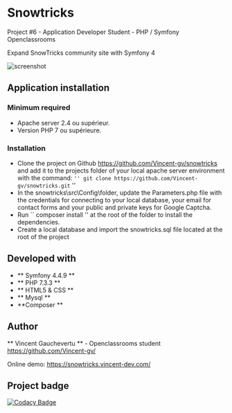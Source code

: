 # Snowtricks

Project #6 - Application Developer Student - PHP / Symfony
Openclassrooms

Expand SnowTricks community site with Symfony 4

![screenshot](http://vincent-dev.com/img/screenshot2.jpg)

## Application installation

### Minimum required

* Apache server 2.4 ou supérieur.  
* Version PHP 7 ou supérieure. 

### Installation

* Clone the project on Github https://github.com/Vincent-gv/snowtricks and add it to the projects folder of your local apache server environment with the command:
`` ''
git clone https://github.com/Vincent-gv/snowtricks.git
`` ''
* In the snowtricks\src\Config\folder, update the Parameters.php file with the credentials for connecting to your local database, your email for contact forms and your public and private keys for Google Captcha.
* Run `` composer install '' at the root of the folder to install the dependencies.
* Create a local database and import the snowtricks.sql file located at the root of the project

## Developed with

* ** Symfony 4.4.9 **
* ** PHP 7.3.3 **
* ** HTML5 & CSS **
* ** Mysql **
* **Composer **

## Author

** Vincent Gauchevertu ** - Openclassrooms student
https://github.com/Vincent-gv/

Online demo: https://snowtricks.vincent-dev.com/

## Project badge
[![Codacy Badge](https://api.codacy.com/project/badge/Grade/cafec2004c2c439aaef161f8d81b9d0b)](https://app.codacy.com/manual/Vincent-gv/snowtricks?utm_source=github.com&utm_medium=referral&utm_content=Vincent-gv/snowtricks&utm_campaign=Badge_Grade_Dashboard)